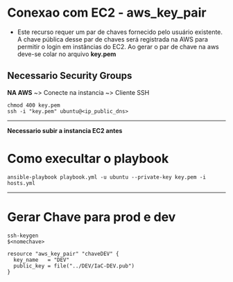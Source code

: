 # Conexao com EC2 - aws_key_pair
- Este recurso requer um par de chaves fornecido pelo usuário existente. A chave pública desse par de chaves será registrada na AWS para permitir o login em instâncias do EC2. Ao gerar o par de chave na aws deve-se colar no arquivo **key.pem**


**Necessario Security Groups**
---
**NA AWS**
~> Conecte na instancia ~> Cliente SSH
```
chmod 400 key.pem
ssh -i "key.pem" ubuntu@<ip_public_dns>
```
---
**Necessario subir a instancia EC2 antes**
# Como execultar o playbook 
```
ansible-playbook playbook.yml -u ubuntu --private-key key.pem -i hosts.yml
```
---
# Gerar Chave para prod e dev
```
ssh-keygen
$<nomechave>
```

```
resource "aws_key_pair" "chaveDEV" {
  key_name   = "DEV"
  public_key = file("../DEV/IaC-DEV.pub")
}
```